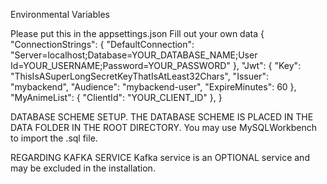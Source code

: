 Environmental Variables

Please put this in the appsettings.json
Fill out your own data
{
  "ConnectionStrings": {
    "DefaultConnection": "Server=localhost;Database=YOUR_DATABASE_NAME;User Id=YOUR_USERNAME;Password=YOUR_PASSWORD"
  },
  "Jwt": {
    "Key": "ThisIsASuperLongSecretKeyThatIsAtLeast32Chars",
    "Issuer": "mybackend",
    "Audience": "mybackend-user",
    "ExpireMinutes": 60
  },
  "MyAnimeList": {
    "ClientId": "YOUR_CLIENT_ID"
  },
}

DATABASE SCHEME SETUP.
THE DATABASE SCHEME IS PLACED IN THE DATA FOLDER IN THE ROOT DIRECTORY.
You may use MySQLWorkbench to import the .sql file.

REGARDING KAFKA SERVICE
Kafka service is an OPTIONAL service and may be excluded in the installation.